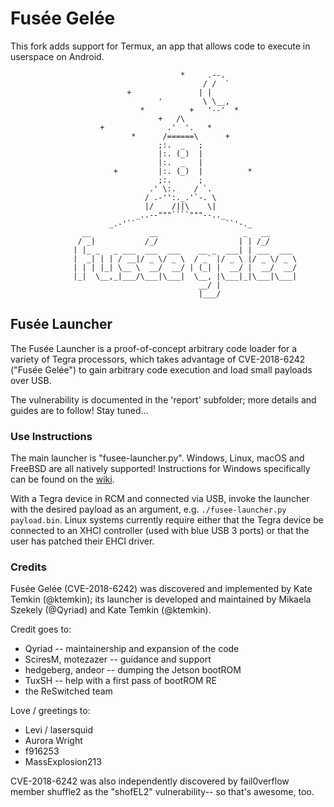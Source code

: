 # Fusée Gelée

This fork adds support for Termux, an app that allows code to execute in userspace on Android.

```
                                      *     .--.
                                           / /  `
                          +               | |
                                 '         \ \__,
                             *          +   '--'  *
                                 +   /\
                    +              .'  '.   *
                           *      /======\      +
                                 ;:.  _   ;
                                 |:. (_)  |
                                 |:.  _   |
                       +         |:. (_)  |          *
                                 ;:.      ;
                               .' \:.    / `.
                              / .-'':._.'`-. \
                              |/    /||\    \|
                            _..--"""````"""--.._
                      _.-'``                    ``'-._
                __             __                   _   __
               / _|           /_/                  | | /_/
              | |_ _   _ ___  ___  ___    __ _  ___| | ___  ___
              |  _| | | / __|/ _ \/ _ \  / _` |/ _ \ |/ _ \/ _ \
              | | | |_| \__ \  __/  __/ | (_| |  __/ |  __/  __/
              |_|  \__,_|___/\___|\___|  \__, |\___|_|\___|\___|
                                          __/ |
                                          |___/
```

## Fusée Launcher

The Fusée Launcher is a proof-of-concept arbitrary code loader for a variety
of Tegra processors, which takes advantage of CVE-2018-6242 ("Fusée Gelée")
to gain arbitrary code execution and load small payloads over USB.

The vulnerability is documented in the 'report' subfolder; more details and
guides are to follow! Stay tuned...

### Use Instructions
The main launcher is "fusee-launcher.py". Windows, Linux, macOS and FreeBSD are all natively supported! Instructions for Windows specifically can be found on the [wiki](https://github.com/reswitched/fusee-launcher/wiki/Instructions-(Windows)).

With a Tegra device in RCM and connected via USB, invoke the launcher with the desired payload as an argument, e.g. `./fusee-launcher.py payload.bin`. Linux systems currently require either that the Tegra device be connected to an XHCI controller (used with blue USB 3 ports) or that the user has patched their EHCI driver. 

### Credits            
Fusée Gelée (CVE-2018-6242) was discovered and implemented by Kate Temkin (@ktemkin);
its launcher is developed and maintained by Mikaela Szekely (@Qyriad) and Kate Temkin (@ktemkin).

Credit goes to:

  * Qyriad -- maintainership and expansion of the code
  * SciresM, motezazer -- guidance and support  
  * hedgeberg, andeor  -- dumping the Jetson bootROM
  * TuxSH -- help with a first pass of bootROM RE
  * the ReSwitched team

Love / greetings to:

  * Levi / lasersquid
  * Aurora Wright
  * f916253
  * MassExplosion213 

CVE-2018-6242 was also independently discovered by fail0verflow member 
shuffle2 as the "shofEL2" vulnerability-- so that's awesome, too.
